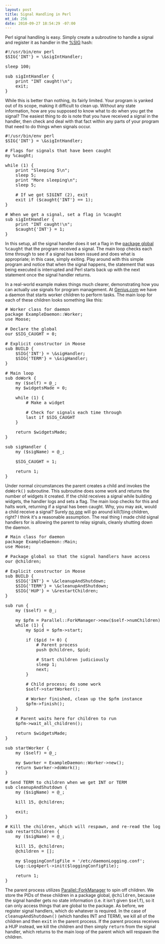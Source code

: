 ```yaml
--- 
layout: post
title: Signal Handling in Perl
mt_id: 256
date: 2010-09-27 18:54:29 -07:00
---
```

Perl signal handling is easy.  Simply create a subroutine to handle a signal and register it as handler in the <a href="http://perldoc.perl.org/perlvar.html#%25SIG">%SIG</a> hash:

<pre class="brush: perl">
#!/usr/bin/env perl
$SIG{'INT'} = \&sigIntHandler;

sleep 100;

sub sigIntHandler {
    print "INT caught!\n";
    exit;
}
</pre>

While this is better than nothing, its fairly limited.  Your program is yanked out of its scope, making it difficult to clean up.  Without any state information, how are you supposed to know what to do when you get the signal?  The easiest thing to do is note that you have received a signal in the handler, then check and deal with that fact within any parts of your program that need to do things when signals occur.

<pre class="brush: perl">
#!/usr/bin/env perl
$SIG{'INT'} = \&sigIntHandler;

# Flags for signals that have been caught
my %caught;

while (1) {
    print "Sleeping 5\n";
    sleep 5;
    print "More sleeping\n";
    sleep 5;

    # If we got SIGINT (2), exit
    exit if ($caught{'INT'} == 1);
}

# When we get a signal, set a flag in %caught
sub sigIntHandler {
    print "INT caught!\n";
    $caught{'INT'} = 1;
}
</pre>

In this setup, all the signal handler does it set a flag in the <a href="http://www.effectiveperlprogramming.com/blog/630">package global</a> <tt>%caught</tt> that the program received a signal.  The main loop checks each time through to see if a signal has been issued and does what is appropriate; in this case, simply exiting.  Play around with this simple program and notice that when the signal happens, the statement that was being executed is interrupted and Perl starts back up with the next statement once the signal handler returns.


In a real-world example makes things much clearer, demonstrating how you can actually use signals for program management.  At <a href="http://eng.genius.com">Genius.com</a> we have a daemon that starts worker children to perform tasks.  The main loop for each of these children looks something like this:

<pre class="brush: perl">
# Worker class for daemon
package ExampleDaemon::Worker;
use Moose;

# Declare the global
our $SIG_CAUGHT = 0;

# Explicit constructor in Moose
sub BUILD {
    $SIG{'INT'} = \&sigHandler;
    $SIG{'TERM'} = \&sigHandler;
}

# Main loop
sub doWork {
    my ($self) = @_;
    my $widgetsMade = 0;

    while (1) {
        # Make a widget

        # Check for signals each time through
        last if $SIG_CAUGHT
    }

    return $widgetsMade;
}

sub sigHandler {
    my ($sigName) = @_;

    $SIG_CAUGHT = 1;

    return 1;
}
</pre>

Under normal circumstances the parent creates a child and invokes the <tt>doWork()</tt> subroutine.  This subroutine does some work and returns the number of widgets it created.  If the child receives a signal while building widgets, the handler logs and sets a flag.  The main loop checks for this and halts work, returning if a signal has been caught.  Why, you may ask, would a child receive a signal?  Surely <a href="http://www.theregister.co.uk/odds/bofh/">no one</a> will go around kill(1)ing children, right?  I think it's a reasonable assumption.  The real thing I made child signal handlers for is allowing the parent to relay signals, cleanly shutting down the daemon.

<pre class="brush: perl">
# Main class for daemon
package ExampleDaemon::Main;
use Moose;

# Package global so that the signal handlers have access
our @children;

# Explicit constructor in Moose
sub BUILD {
    $SIG{'INT'} = \&cleanupAndShutdown;
    $SIG{'TERM'} = \&cleanupAndShutdown;
    $SIG{'HUP'} = \&restartChildren;
}

sub run {
    my ($self) = @_;

    my $pfm = Parallel::ForkManager->new($self->numChildren);
    while (1) {
        my $pid = $pfm->start;

        if ($pid != 0) {
            # Parent process
            push @children, $pid;

            # Start children judiciously
            sleep 1;
            next;
        }

        # Child process; do some work
        $self->startWorker();

        # Worker finished, clean up the $pfm instance
        $pfm->finish();
    }

    # Parent waits here for children to run
    $pfm->wait_all_children();

    return $widgetsMade;
}

sub startWorker {
    my ($self) = @_;
 
    my $worker = ExampleDaemon::Worker->new();
    return $worker->doWork();
}

# Send TERM to children when we get INT or TERM
sub cleanupAndShutdown {
    my ($sigName) = @_;

    kill 15, @children;

    exit;    
}

# Kill the children, which will respawn, and re-read the logging config file
sub restartChildren {
    my ($sigName) = @_;

    kill 15, @children;
    @children = [];

    my $loggingConfigFile = '/etc/daemonLogging.conf';
    Log::Log4perl->init($loggingConfigFile);

    return 1;
}
</pre>

The parent process utilizes <a href="http://search.cpan.org/perldoc/Parallel::ForkManager">Parallel::ForkManager</a> to spin off children.  We store the PIDs of these children in a package global, <tt>@children</tt>, because the signal handler gets no state information (i.e. it isn't given <tt>$self</tt>), so it can only access things that are global to the package.  As before, we register signal handlers, which do whatever is required.  In the case of <tt>cleanupAndShutdown()</tt> (which handles INT and TERM), we kill all of the children and then <tt>exit</tt> in the parent process.  If the parent process receives a HUP instead, we kill the children and then simply <tt>return</tt> from the signal handler, which returns to the main loop of the parent which will respawn the children. 
